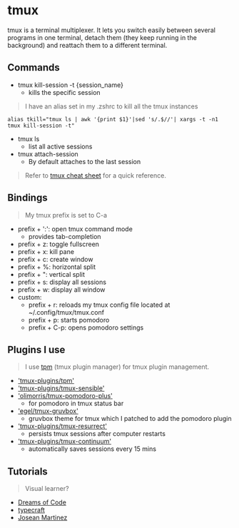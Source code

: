 # tmux

tmux is a terminal multiplexer.
It lets you switch easily between several programs in one terminal, detach them (they keep running in the background) and reattach them to a different terminal.

## Commands

- tmux kill-session -t {session_name}
  - kills the specific session

> I have an alias set in my .zshrc to kill all the tmux instances

```
alias tkill="tmux ls | awk '{print $1}'|sed 's/.$//'| xargs -t -n1 tmux kill-session -t"
```

- tmux ls
  - list all active sessions
- tmux attach-session
  - By default attaches to the last session

> Refer to [tmux cheat sheet](https://tmuxcheatsheet.com/) for a quick reference.

## Bindings

> My tmux prefix is set to C-a

- prefix + ':': open tmux command mode
  - provides tab-completion
- prefix + z: toggle fullscreen
- prefix + x: kill pane
- prefix + c: create window
- prefix + %: horizontal split
- prefix + ": vertical split
- prefix + s: display all sessions
- prefix + w: display all window
- custom:
  - prefix + r: reloads my tmux config file located at ~/.config/tmux/tmux.conf
  - prefix + p: starts pomodoro
  - prefix + C-p: opens pomodoro settings

## Plugins I use

> I use [tpm](https://github.com/tmux-plugins/tpm) (tmux plugin manager) for tmux plugin management.

- ['tmux-plugins/tpm'](https:/egithub.com/tmux-plugins/tpm)
- ['tmux-plugins/tmux-sensible'](https://github.com/tmux-plugins/tmux-sensible)
- ['olimorris/tmux-pomodoro-plus'](https://github.com/olimorris/tmux-pomodoro-plus)
  - for pomodoro in tmux status bar
- ['egel/tmux-gruvbox'](https://github.com/egel/tmux-gruvbox)
  - gruvbox theme for tmux which I patched to add the pomodoro plugin
- ['tmux-plugins/tmux-resurrect'](https://github.com/tmux-plugins/tmux-resurrect)
  - persists tmux sessions after computer restarts
- ['tmux-plugins/tmux-continuum'](https://github.com/tmux-plugins/tmux-continuum)
  - automatically saves sessions every 15 mins

## Tutorials

> Visual learner?

- [Dreams of Code](https://www.youtube.com/watch?v=DzNmUNvnB04)
- [typecraft](https://www.youtube.com/watch?v=H70lULWJeig)
- [Josean Martinez](https://www.youtube.com/watch?v=U-omALWIBos)
